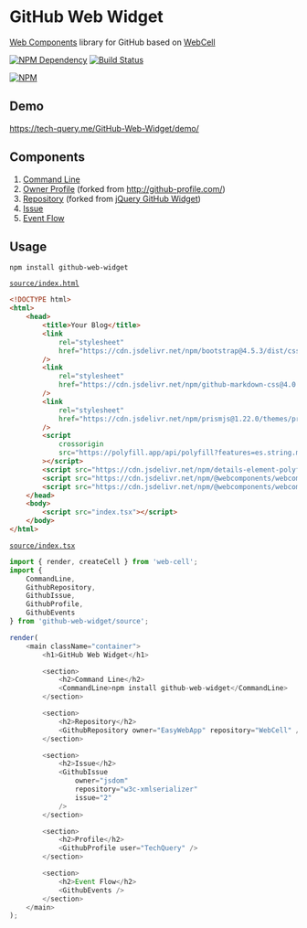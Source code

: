 # GitHub Web Widget

[Web Components][1] library for GitHub based on [WebCell][2]

[![NPM Dependency](https://david-dm.org/TechQuery/GitHub-Web-Widget.svg)][3]
[![Build Status](https://travis-ci.com/TechQuery/GitHub-Web-Widget.svg?branch=master)][4]

[![NPM](https://nodei.co/npm/github-web-widget.png?downloads=true&downloadRank=true&stars=true)][5]

## Demo

https://tech-query.me/GitHub-Web-Widget/demo/

## Components

1. [Command Line][6]
2. [Owner Profile][7] (forked from http://github-profile.com/)
3. [Repository][8] (forked from [jQuery GitHub Widget][9])
4. [Issue][10]
5. [Event Flow][11]

## Usage

```shell
npm install github-web-widget
```

[`source/index.html`][12]

```html
<!DOCTYPE html>
<html>
    <head>
        <title>Your Blog</title>
        <link
            rel="stylesheet"
            href="https://cdn.jsdelivr.net/npm/bootstrap@4.5.3/dist/css/bootstrap.min.css"
        />
        <link
            rel="stylesheet"
            href="https://cdn.jsdelivr.net/npm/github-markdown-css@4.0.0/github-markdown.min.css"
        />
        <link
            rel="stylesheet"
            href="https://cdn.jsdelivr.net/npm/prismjs@1.22.0/themes/prism-okaidia.css"
        />
        <script
            crossorigin
            src="https://polyfill.app/api/polyfill?features=es.string.match-all,es.array.flat,es.object.from-entries,intersection-observer"
        ></script>
        <script src="https://cdn.jsdelivr.net/npm/details-element-polyfill@2.4.0/dist/details-element-polyfill.js"></script>
        <script src="https://cdn.jsdelivr.net/npm/@webcomponents/webcomponentsjs@2.5.0/custom-elements-es5-adapter.js"></script>
        <script src="https://cdn.jsdelivr.net/npm/@webcomponents/webcomponentsjs@2.5.0/webcomponents-bundle.js"></script>
    </head>
    <body>
        <script src="index.tsx"></script>
    </body>
</html>
```

[`source/index.tsx`][13]

```JavaScript
import { render, createCell } from 'web-cell';
import {
    CommandLine,
    GithubRepository,
    GithubIssue,
    GithubProfile,
    GithubEvents
} from 'github-web-widget/source';

render(
    <main className="container">
        <h1>GitHub Web Widget</h1>

        <section>
            <h2>Command Line</h2>
            <CommandLine>npm install github-web-widget</CommandLine>
        </section>

        <section>
            <h2>Repository</h2>
            <GithubRepository owner="EasyWebApp" repository="WebCell" />
        </section>

        <section>
            <h2>Issue</h2>
            <GithubIssue
                owner="jsdom"
                repository="w3c-xmlserializer"
                issue="2"
            />
        </section>

        <section>
            <h2>Profile</h2>
            <GithubProfile user="TechQuery" />
        </section>

        <section>
            <h2>Event Flow</h2>
            <GithubEvents />
        </section>
    </main>
);
```

[1]: https://www.webcomponents.org/
[2]: https://web-cell.dev/
[3]: https://david-dm.org/TechQuery/GitHub-Web-Widget
[4]: https://travis-ci.com/TechQuery/GitHub-Web-Widget
[5]: https://nodei.co/npm/github-web-widget/
[6]: https://tech-query.me/GitHub-Web-Widget/classes/_commandline_.commandline.html
[7]: https://tech-query.me/GitHub-Web-Widget/classes/_profile_index_.githubprofile.html
[8]: https://tech-query.me/GitHub-Web-Widget/classes/_repository_index_.githubrepository.html
[9]: http://www.newmediacampaigns.com/blog/a-beautiful-jquery-github-widget
[10]: https://tech-query.me/GitHub-Web-Widget/classes/_issue_.githubissue.html
[11]: https://tech-query.me/GitHub-Web-Widget/classes/_eventflow_.githubevents.html
[12]: https://github.com/TechQuery/GitHub-Web-Widget/blob/master/test/index.html
[13]: https://github.com/TechQuery/GitHub-Web-Widget/blob/master/test/index.tsx
